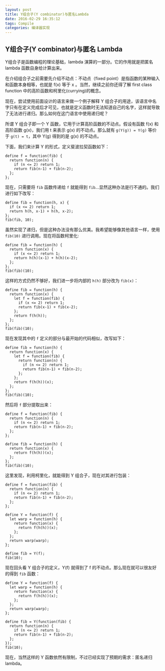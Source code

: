 ```yaml
---
layout: post
title: Y组合子(Y combinator)与匿名Lambda
date: 2016-02-29 16:35:12
tags: Compile
categories: 编译器实现
---
```


## Y组合子(Y combinator)与匿名 Lambda

Y组合子是函数编程的理论基础，lambda 演算的一部分。它的作用就是把匿名 lambda 函数自身给计算出来。

<!-- more -->

在介绍组合子之前需要先介绍不动点：不动点（fixed point）是指函数的某种输入和函数本身相等，也就是 f(x) 等于 x 。当然，继续之前你还得了解 first class function 中的高阶函数和柯里化(currying)的概念。

现在，尝试使用前面设计的语言来做一个例子解释 Y 组合子的用途，该语言中名字只有在定义完成后才可见，也就是定义函数时无法知道自己的名字，这样就导致了无法进行递归。那么如何在这门语言中使用递归呢？

所谓 Y 组合子即一个 Y 函数，它用于计算高阶函数的不动点。假设有函数 f(x) 和高阶函数 g(x)，我们用 t 来表示 g(x) 的不动点。那么就有 `g(Y(g)) = Y(g)` 等价于 `g(t) = t`，其中 Y(g) 得到的是 g(x) 的不动点。

下面，我们来计算 Y 的形式，定义斐波拉契函数如下：

```
define f = function(fib) {
  return function(n) {
    if (n <= 2) return 1;
    return fib(n-1) + fib(n-2);
  };
};
```

现在，只需要将 `fib` 函数传递给 `f` 就能得到 `fib`...显然这种办法是行不通的。我们进行如下改写：

``` 
define fib = function(h, x) {
  if (x <= 2) return 1;
  return h(h, x-1) + h(h, x-2);
};
fib(fib, 10);
```

虽然实现了递归，但是这种办法没有那么优美。我希望能够像其他语言一样，使用 `fib(10)` 进行调用。现在将函数柯里化:

```
define fib = function(h) {
  return function(x) {
    if (x <= 2) return 1;
    return h(h)(x-1) + h(h)(x-2);
  };
};
fib(fib)(10);
```

这样的方式仍然不够好，我们进一步将内部的 `h(h)` 部分改为 `fib(x)`：

```
define fib = function(h) {
  return function(x) {
    let f = function(fib) {
      if (x <= 2) return 1;
      return fib(x-1) + fib(x-2);
    };
    return f(h(h));
  };
};
fib(fib)(10);
```

现在发现其中的 `f` 定义的部分与最开始的代码相似，改写如下：

```
define fib = function(h) {
  return function(x) {
    let f = function(fib) {
      return function(n) {
        if (n <= 2) return 1;
        return fib(n-1) + fib(n-2);
      };
    };
    return f(h(h))(x);
  };
};
fib(fib)(10);
```

然后将 `f` 部分提取出来：

```
define f = function(fib) {
  return function(n) {
    if (n <= 2) return 1;
    return fib(n-1) + fib(n-2);
  };
};

define fib = function(h) {
  return function(x) {
    return f(h(h))(x);
  };
};
fib(fib)(10);
```

这里发现，利用柯里化，就能得到 Y 组合子，现在对其进行包装：

```
define f = function(fib) {
  return function(n) {
    if (n <= 2) return 1;
    return fib(n-1) + fib(n-2);
  };
};

define Y = function(f) {
  let warp = function(h) {
    return function(x) {
      return f(h(h))(x);
    };
  };
  return warp(warp);
};

define fib = Y(f);
fib(10);
```

现在回头看 Y 组合子的定义，Y(f) 就得到了 f 的不动点。那么现在就可以很友好的得到 `fib` 函数：

```
define Y = function(f) {
  let warp = function(h) {
    return function(x) {
      return f(h(h))(x);
    };
  };
  return warp(warp);
};

define fib = Y(function(fib) {
  return function(n) {
    if (n <= 2) return 1;
    return fib(n-1) + fib(n-2);
  };
});
fib(10);
```

现在，当然这样的 Y 函数依然有限制，不过已经实现了预期的需求：匿名递归 lambda。

